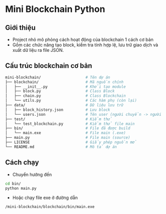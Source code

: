 # Mini Blockchain Python

## Giới thiệu
- Project nhỏ mô phỏng cách hoạt động của blockchain 1 cách cơ bản 
- Gồm các chức năng tạo block, kiểm tra tính hợp lệ, lưu trữ giao dịch và xuất dữ liệu ra file JSON. 

## Cấu trúc blockchain cơ bản

<!--
```bash
mini-blockchain/
├── blockchain/
│   ├── __init__.py
│   ├── block.py
│   ├── chain.py
│   └── utils.py
├── data/
│   ├── coins.json
│   └── users.json
├── test/
│   └── test_blockchain.py
├── bin/
│   └── main.exe
├── main.py
├── LICENSE
└── README.md

```
- mini-blockchain: folder chính
- blockchain: chứa source code chính
    + init: khởi tạo
    + block: class block
    + chain: class chain
    + utils: các hàm phụ 
- data: chứa dữ liệu block
    + users: tên người nhận và chuyển
    + block_history: lịch sử block
- tests: test file trước khi cho ra file main
- main: file chính
-->

```bash
mini-blockchain/                    # Tên dự án 
├── blockchain/                     # Mã nguồn chính
│   ├── __init__.py                 # Khởi tạo module
│   ├── block.py                    # Class Block
│   ├── chain.py                    # Class Blockchain
│   └── utils.py                    # Các hàm phụ (còn lại)
├── data/                           # Dữ liệu lưu trữ 
│   ├── block_history.json          # Lưu block
│   └── users.json                  # Tên user (người chuyển -> người nhận)
├── test/                           # Kiểm thử
│   └── test_blockchain.py          # Kiểm thử file main
├── bin/                            # File đã được build
│   └── main.exe                    # File main (.exe)
├── main.py                         # File main (source)
├── LICENSE                         # Giấy phép nguồn mở
└── README.md                       # Mô tả dự án 

```

## Cách chạy 

- Chuyển hướng đến 
```bash
cd bin/
python main.py
```
- Hoặc chạy file exe ở đường dẫn
```bash
/mini-blockchain/blockchain/bin/main.exe
```

<!--
## Screenshot
<p align="center">
    <img src="https://github.com/user-attachments/assets/b611af0a-2828-4c07-af76-726d2748e8f5" width="45%"/>
    <img src="https://github.com/user-attachments/assets/f2162ee0-11f2-4dc5-882f-4a975a041c49" width="45%"/>
</p>
-->



